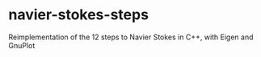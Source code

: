 navier-stokes-steps
===================

Reimplementation of the 12 steps to Navier Stokes in C++, with Eigen and GnuPlot
